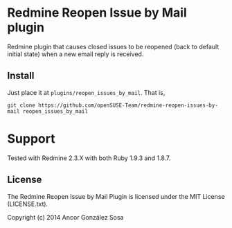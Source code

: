 # Redmine Reopen Issue by Mail plugin

Redmine plugin that causes closed issues to be reopened (back to default
initial state) when a new email reply is received.

## Install

Just place it at `plugins/reopen_issues_by_mail`. That is,

```
git clone https://github.com/openSUSE-Team/redmine-reopen-issues-by-mail reopen_issues_by_mail
```

# Support

Tested with Redmine 2.3.X with both Ruby 1.9.3 and 1.8.7.

## License

The Redmine Reopen Issue by Mail Plugin is licensed under the MIT License (LICENSE.txt).

Copyright (c) 2014 Ancor González Sosa
